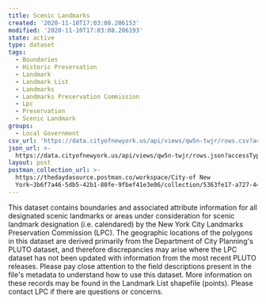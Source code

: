 ```yaml
---
title: Scenic Landmarks
created: '2020-11-10T17:03:08.206153'
modified: '2020-11-10T17:03:08.206193'
state: active
type: dataset
tags:
  - Boundaries
  - Historic Preservation
  - Landmark
  - Landmark List
  - Landmarks
  - Landmarks Preservation Commission
  - Lpc
  - Preservation
  - Scenic Landmark
groups:
  - Local Government
csv_url: 'https://data.cityofnewyork.us/api/views/qw5n-twjr/rows.csv?accessType=DOWNLOAD'
json_url: >-
  https://data.cityofnewyork.us/api/views/qw5n-twjr/rows.json?accessType=DOWNLOAD
layout: post
postman_collection_url: >-
  https://thedaydasource.postman.co/workspace/City-of New
  York~3b6f7a46-5db5-42b1-80fe-9fbef41e3e06/collection/5363fe17-a727-4408-b043-0b6bc3250b06
---
```

This dataset contains boundaries and associated attribute information for all designated scenic landmarks or areas under consideration for scenic landmark designation (i.e. calendared) by the New York City Landmarks Preservation Commission (LPC). The geographic locations of the polygons in this dataset are derived primarily from the Department of City Planning's PLUTO dataset, and therefore discrepancies may arise where the LPC dataset has not been updated with information from the most recent PLUTO releases. Please pay close attention to the field descriptions present in the file's metadata to understand how to use this dataset. More information on these records may be found in the Landmark List shapefile (points). Please contact LPC if there are questions or concerns.
